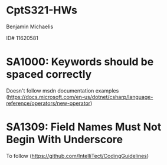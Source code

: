 # CptS321-HWs

Benjamin Michaelis

ID# 11620581

# SA1000: Keywords should be spaced correctly 
Doesn't follow msdn documentation examples (https://docs.microsoft.com/en-us/dotnet/csharp/language-reference/operators/new-operator)

# SA1309: Field Names Must Not Begin With Underscore
To follow (https://github.com/IntelliTect/CodingGuidelines)